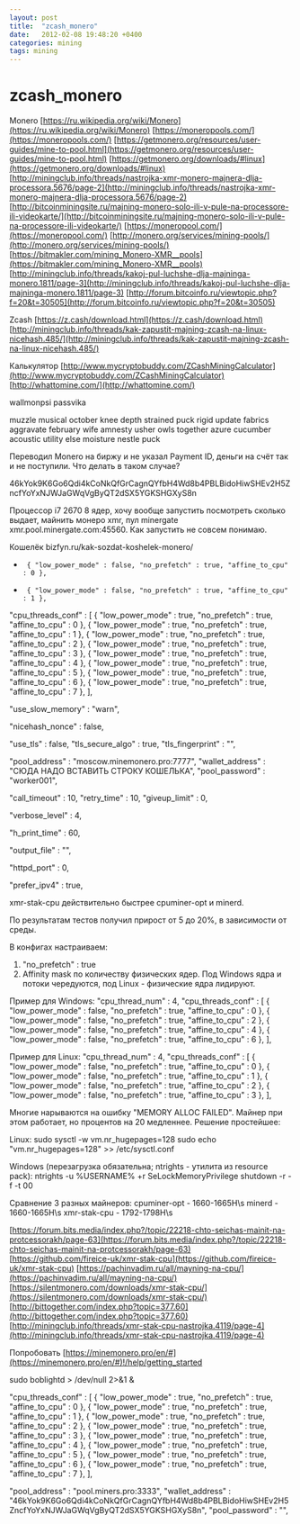 ```yaml
---
layout: post
title:  "zcash_monero"
date:   2012-02-08 19:48:20 +0400
categories: mining
tags: mining
---
```


# zcash_monero
Monero
[https://ru.wikipedia.org/wiki/Monero](https://ru.wikipedia.org/wiki/Monero)
[https://moneropools.com/](https://moneropools.com/)
[https://getmonero.org/resources/user-guides/mine-to-pool.html](https://getmonero.org/resources/user-guides/mine-to-pool.html)
[https://getmonero.org/downloads/#linux](https://getmonero.org/downloads/#linux)
[http://miningclub.info/threads/nastrojka-xmr-monero-majnera-dlja-processora.5676/page-2](http://miningclub.info/threads/nastrojka-xmr-monero-majnera-dlja-processora.5676/page-2)
[http://bitcoinminingsite.ru/majning-monero-solo-ili-v-pule-na-processore-ili-videokarte/](http://bitcoinminingsite.ru/majning-monero-solo-ili-v-pule-na-processore-ili-videokarte/)
[https://moneropool.com/](https://moneropool.com/)
[http://monero.org/services/mining-pools/](http://monero.org/services/mining-pools/)
[https://bitmakler.com/mining_Monero-XMR__pools](https://bitmakler.com/mining_Monero-XMR__pools)
[http://miningclub.info/threads/kakoj-pul-luchshe-dlja-majninga-monero.1811/page-3](http://miningclub.info/threads/kakoj-pul-luchshe-dlja-majninga-monero.1811/page-3)
[http://forum.bitcoinfo.ru/viewtopic.php?f=20&t=30505](http://forum.bitcoinfo.ru/viewtopic.php?f=20&t=30505)

Zcash
[https://z.cash/download.html](https://z.cash/download.html)
[http://miningclub.info/threads/kak-zapustit-majning-zcash-na-linux-nicehash.485/](http://miningclub.info/threads/kak-zapustit-majning-zcash-na-linux-nicehash.485/)


Калькулятор
[http://www.mycryptobuddy.com/ZCashMiningCalculator](http://www.mycryptobuddy.com/ZCashMiningCalculator)
[http://whattomine.com/](http://whattomine.com/)


wallmonpsi
passvika

muzzle musical october knee depth strained puck rigid update fabrics aggravate february wife amnesty usher owls together azure cucumber acoustic utility else moisture nestle puck

Переводил Monero на биржу и не указал Payment ID, деньги на счёт так и не поступили. Что делать в таком случае?


46kYok9K6Go6Qdi4kCoNkQfGrCagnQYfbH4Wd8b4PBLBidoHiwSHEv2H5ZncfYoYxNJWJaGWqVgByQT2dSX5YGKSHGXyS8n

Процессор i7 2670 8 ядер, хочу вообще запустить посмотреть сколько выдает, майнить монеро xmr, пул minergate xmr.pool.minergate.com:45560. Как запустить не совсем понимаю.

Кошелёк
bizfyn.ru/kak-sozdat-koshelek-monero/




 *      { "low_power_mode" : false, "no_prefetch" : true, "affine_to_cpu" : 0 },
 *      { "low_power_mode" : false, "no_prefetch" : true, "affine_to_cpu" : 1 },


"cpu_threads_conf" :
[
   { "low_power_mode" : true, "no_prefetch" : true, "affine_to_cpu" : 0 },
   { "low_power_mode" : true, "no_prefetch" : true, "affine_to_cpu" : 1 },
   { "low_power_mode" : true, "no_prefetch" : true, "affine_to_cpu" : 2 },
   { "low_power_mode" : true, "no_prefetch" : true, "affine_to_cpu" : 3 },
   { "low_power_mode" : true, "no_prefetch" : true, "affine_to_cpu" : 4 },
   { "low_power_mode" : true, "no_prefetch" : true, "affine_to_cpu" : 5 },
   { "low_power_mode" : true, "no_prefetch" : true, "affine_to_cpu" : 6 },
   { "low_power_mode" : true, "no_prefetch" : true, "affine_to_cpu" : 7 },
],

"use_slow_memory" : "warn",

"nicehash_nonce" : false,

"use_tls" : false,
"tls_secure_algo" : true,
"tls_fingerprint" : "",

"pool_address" : "moscow.minemonero.pro:7777",
"wallet_address" : "СЮДА НАДО ВСТАВИТЬ СТРОКУ КОШЕЛЬКА",
"pool_password" : "worker001",

"call_timeout" : 10,
"retry_time" : 10,
"giveup_limit" : 0,

"verbose_level" : 4,

"h_print_time" : 60,

"output_file" : "",

"httpd_port" : 0,

"prefer_ipv4" : true,




xmr-stak-cpu действительно быстрее cpuminer-opt и minerd.

По результатам тестов получил прирост от 5 до 20%, в зависимости от среды.


В конфигах настраиваем:
1. "no_prefetch" : true
2. Affinity mask по количеству физических ядер. Под Windows ядра и потоки чередуются, под Linux - физические ядра лидируют.

Пример для Windows:
"cpu_thread_num" : 4,
"cpu_threads_conf" : [
{ "low_power_mode" : false, "no_prefetch" : true, "affine_to_cpu" : 0 },
{ "low_power_mode" : false, "no_prefetch" : true, "affine_to_cpu" : 2 },
{ "low_power_mode" : false, "no_prefetch" : true, "affine_to_cpu" : 4 },
{ "low_power_mode" : false, "no_prefetch" : true, "affine_to_cpu" : 6 },
],

Пример для Linux:
"cpu_thread_num" : 4,
"cpu_threads_conf" : [
{ "low_power_mode" : false, "no_prefetch" : true, "affine_to_cpu" : 0 },
{ "low_power_mode" : false, "no_prefetch" : true, "affine_to_cpu" : 1 },
{ "low_power_mode" : false, "no_prefetch" : true, "affine_to_cpu" : 2 },
{ "low_power_mode" : false, "no_prefetch" : true, "affine_to_cpu" : 3 },
],


Многие нарываются на ошибку "MEMORY ALLOC FAILED". Майнер при этом работает, но процентов на 20 медленнее. Решение простейшее:

Linux:
sudo sysctl -w vm.nr_hugepages=128
sudo echo "vm.nr_hugepages=128" >> /etc/sysctl.conf

Windows (перезагрузка обязательна; ntrights - утилита из resource pack):
ntrights -u %USERNAME% +r SeLockMemoryPrivilege
shutdown -r -f -t 00


Сравнение 3 разных майнеров:
cpuminer-opt - 1660-1665H\s
minerd - 1660-1665H\s
xmr-stak-cpu - 1792-1798H\s 

[https://forum.bits.media/index.php?/topic/22218-chto-seichas-mainit-na-protcessorakh/page-63](https://forum.bits.media/index.php?/topic/22218-chto-seichas-mainit-na-protcessorakh/page-63)
[https://github.com/fireice-uk/xmr-stak-cpu](https://github.com/fireice-uk/xmr-stak-cpu)
[https://pachinvadim.ru/all/mayning-na-cpu/](https://pachinvadim.ru/all/mayning-na-cpu/)
[https://silentmonero.com/downloads/xmr-stak-cpu/](https://silentmonero.com/downloads/xmr-stak-cpu/)
[http://bittogether.com/index.php?topic=377.60](http://bittogether.com/index.php?topic=377.60)
[http://miningclub.info/threads/xmr-stak-cpu-nastrojka.4119/page-4](http://miningclub.info/threads/xmr-stak-cpu-nastrojka.4119/page-4)

Попробовать
[https://minemonero.pro/en/#](https://minemonero.pro/en/#)!/help/getting_started

sudo boblightd > /dev/null 2>&1 &


"cpu_threads_conf" :
[
   { "low_power_mode" : true, "no_prefetch" : true, "affine_to_cpu" : 0 },
   { "low_power_mode" : true, "no_prefetch" : true, "affine_to_cpu" : 1 },
   { "low_power_mode" : true, "no_prefetch" : true, "affine_to_cpu" : 2 },
   { "low_power_mode" : true, "no_prefetch" : true, "affine_to_cpu" : 3 },
   { "low_power_mode" : true, "no_prefetch" : true, "affine_to_cpu" : 4 },
   { "low_power_mode" : true, "no_prefetch" : true, "affine_to_cpu" : 5 },
   { "low_power_mode" : true, "no_prefetch" : true, "affine_to_cpu" : 6 },
   { "low_power_mode" : true, "no_prefetch" : true, "affine_to_cpu" : 7 },
],


"pool_address" : "pool.miners.pro:3333",
"wallet_address" : "46kYok9K6Go6Qdi4kCoNkQfGrCagnQYfbH4Wd8b4PBLBidoHiwSHEv2H5ZncfYoYxNJWJaGWqVgByQT2dSX5YGKSHGXyS8n",
"pool_password" : "",
